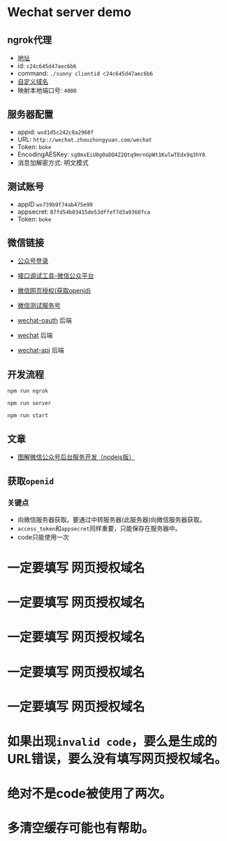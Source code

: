 # Wechat server demo


## ngrok代理

- [地址](https://ngrok.cc/user.html)
- id: `c24c645d47aec6b6`
- command: `./sunny clientid c24c645d47aec6b6`
- [自定义域名](https://domains.google.com)
- 映射本地端口号: `4000`

## 服务器配置
- appid: `wxd1d5c242c8a2968f`
- URL: `http://wechat.zhouzhongyuan.com/wechat`
- Token: `boke`
- EncodingAESKey: `sg8mxEiU8g0aDQ4Z2Qtq9mrnGpWt1KulwTEdx9q3hY8`
- 消息加解密方式: 明文模式

## 测试账号
- appID `wx739b9f74ab475e99`
- appsecret: `87fd54b03415de53dffef7d3a9368fca`
- Token: `boke`

## 微信链接
- [公众号登录](https://mp.weixin.qq.com/)

- [接口调试工具-微信公众平台](https://mp.weixin.qq.com/debug/)

- [微信网页授权(获取openid)](https://mp.weixin.qq.com/wiki?t=resource/res_main&id=mp1421140842)

- [微信测试服务号](https://mp.weixin.qq.com/debug/cgi-bin/sandbox?t=sandbox/login)
- [wechat-oauth](https://github.com/node-webot/wechat-oauth) 后端
- [wechat](https://github.com/node-webot/wechat) 后端
- [wechat-api](https://github.com/node-webot/wechat-api) 后端

## 开发流程

```
npm run ngrok
```
```
npm run server
```
```
npm run start
```

## 文章

- [图解微信公众号后台服务开发（nodejs版）](http://imweb.io/topic/56363fbc09e01a534b461ec1)

## 获取`openid`
### 关键点
- 向微信服务器获取。要通过中转服务器(此服务器)向微信服务器获取。
- `access_token`和`appsecret`同样重要，只能保存在服务器中。
- code只能使用一次
# 一定要填写 网页授权域名
# 一定要填写 网页授权域名
# 一定要填写 网页授权域名
# 一定要填写 网页授权域名
# 一定要填写 网页授权域名

# 如果出现`invalid code`，要么是生成的URL错误，要么没有填写网页授权域名。
# 绝对不是code被使用了两次。
# 多清空缓存可能也有帮助。
